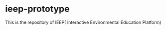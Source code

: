 ieep-prototype
==============

This is the repository of IEEP( Interactive Environmental Education Platform) 